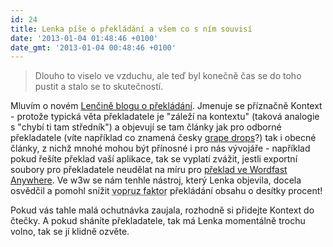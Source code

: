 ```yaml
---
id: 24
title: Lenka píše o překládání a všem co s ním souvisí
date: '2013-01-04 01:48:46 +0100'
date_gmt: '2013-01-04 00:48:46 +0100'
---
```

<blockquote>Dlouho to viselo ve vzduchu, ale teď byl konečně čas se do toho pustit a stalo se to skutečností.</p></blockquote>
<p>Mluvím o novém <a href="http://kontext.posterous.com/">Lenčině blogu o překládání</a>. Jmenuje se příznačně Kontext - protože typická věta překladatele je "záleží na kontextu" (taková analogie s "chybí ti tam středník") a objevují se tam články jak pro odborné překladatele (víte například co znamená česky <a href="http://kontext.posterous.com/jak-jsem-prekladala-web-o-lustrech">grape drops</a>?) tak i obecné články, z nichž mnohé mohou být přínosné i pro nás vývojáře - například pokud řešíte překlad vaší aplikace, tak se vyplatí zvážit, jestli exportní soubory pro překladatele neudělat na míru pro <a href="http://kontext.posterous.com/zaciname-s-wordfast-anywhere">překlad ve Wordfast Anywhere</a>. Ve w3w se nám tenhle nástroj, který Lenka objevila, docela osvědčil a pomohl snížit <abbr title="vyjádření složitosti komplexního problému nebo procesu pomocí čísla, především s přihlédnutím k zábavnosti řešení takového problému nebo procesu">vopruz faktor</abbr> překládání obsahu o desítky procent!</p>
<p>Pokud vás tahle malá ochutnávka zaujala, rozhodně si přidejte Kontext do čtečky. A pokud sháníte překladatele, tak má Lenka momentálně trochu volno, tak se jí klidně ozvěte.</p>
